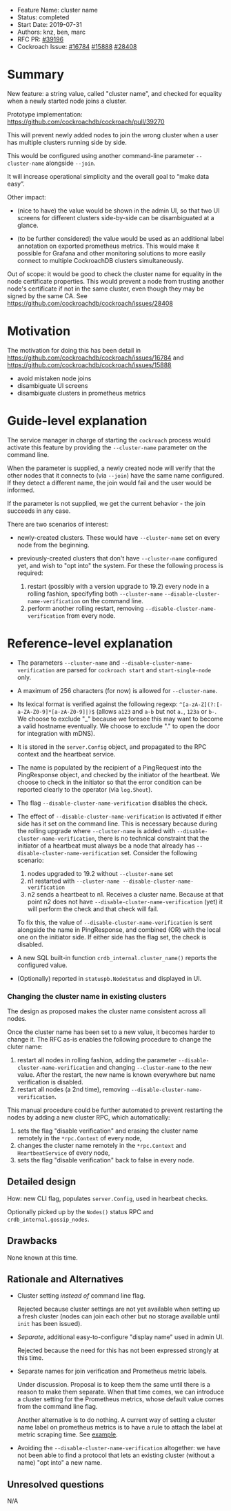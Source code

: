 - Feature Name: cluster name
- Status: completed
- Start Date: 2019-07-31
- Authors: knz, ben, marc
- RFC PR: [#39196](https://github.com/cockroachdb/cockroach/pull/39196)
- Cockroach Issue: [#16784](https://github.com/cockroachdb/cockroach/issues/16784) [#15888](https://github.com/cockroachdb/cockroach/issues/15888) [#28408](https://github.com/cockroachdb/cockroach/issues/28408)

# Summary

New feature: a string value, called "cluster name", and checked for
equality when a newly started node joins a cluster.

Prototype implementation:  https://github.com/cockroachdb/cockroach/pull/39270

This will prevent newly added nodes to join the wrong cluster when a
user has multiple clusters running side by side.

This would be configured using another command-line parameter `--cluster-name`
alongside `--join`.

It will increase operational simplicity and the overall goal to “make
data easy”.

Other impact:

- (nice to have) the value would be shown in the admin UI, so that two UI
  screens for different clusters side-by-side can be disambiguated at
  a glance.

- (to be further considered) the value would be used as an additional
  label annotation on exported prometheus metrics. This would make it
  possible for Grafana and other monitoring solutions to more easily
  connect to multiple CockroachDB clusters simultaneously.

Out of scope: it would be good to check the cluster name for equality
in the node certificate properties. This would prevent a node from
trusting another node's certificate if not in the same cluster, even
though they may be signed by the same CA. See https://github.com/cockroachdb/cockroach/issues/28408


# Motivation

The motivation for doing this has been detail in
https://github.com/cockroachdb/cockroach/issues/16784 and
https://github.com/cockroachdb/cockroach/issues/15888

- avoid mistaken node joins
- disambiguate UI screens
- disambiguate clusters in prometheus metrics

# Guide-level explanation

The service manager in charge of starting the `cockroach` process
would activate this feature by providing the `--cluster-name` parameter
on the command line.

When the parameter is supplied, a newly created node will verify that
the other nodes that it connects to (via `--join`) have the same name
configured. If they detect a different name, the join would fail and the
user would be informed.

If the parameter is not supplied, we get the current behavior - the
join succeeds in any case.

There are two scenarios of interest:

- newly-created clusters. These would have `--cluster-name` set on
  every node from the beginning.

- previously-created clusters that don't have `--cluster-name`
  configured yet, and wish to "opt into" the system.
  For these the following process is required:

  1. restart (possibly with a version upgrade to 19.2) every node in a
     rolling fashion, specifyfing both `--cluster-name`
     `--disable-cluster-name-verification` on the command line.
  2. perform another rolling restart, removing `--disable-cluster-name-verification`
     from every node.

# Reference-level explanation

- The parameters `--cluster-name` and
  `--disable-cluster-name-verification` are parsed for `cockroach start` and `start-single-node`
  only.

- A maximum of 256 characters (for now) is allowed for `--cluster-name`.

- Its lexical format is verified against the following regexp: `^[a-zA-Z](?:[-a-ZA-Z0-9]*[a-zA-Z0-9]|)$`
  (allows `a123` and `a-b` but not `a.`, `123a` or `b-`.
  We choose to exclude "_" because we foresee this may want
  to become a valid hostname eventually. We choose to exclude "."
  to open the door for integration with mDNS).

- It is stored in the `server.Config` object, and propagated to the RPC
  context and the heartbeat service.

- The name is populated by the recipient of a PingRequest into the
  PingResponse object, and checked by the initiator of the heartbeat. We choose
  to check in the initiator so that the error condition can be
  reported clearly to the operator (via `log.Shout`).

- The flag `--disable-cluster-name-verification` disables the check.

- The effect of `--disable-cluster-name-verification` is activated if
  either side has it set on the command line. This is necessary
  because during the rolling upgrade where `--cluster-name` is added
  with `--disable-cluster-name-verification`, there is no technical
  constraint that the initiator of a heartbeat must always be a node
  that already has `--disable-cluster-name-verification` set. Consider
  the following scenario:

  1. nodes upgraded to 19.2 without `--cluster-name` set
  2. n1 restarted with `--cluster-name --disable-cluster-name-verification`
  3. n2 sends a heartbeat to n1. Receives a cluster name. Because
     at that point n2 does not have `--disable-cluster-name-verification` (yet)
     it will perform the check and that check will fail.

  To fix this, the value of `--disable-cluster-name-verification` is sent
  alongside the name in PingResponse, and combined (OR) with the local
  one on the initiator side. If either side has the flag set,
  the check is disabled.

- A new SQL built-in function `crdb_internal.cluster_name()` reports
  the configured value.

- (Optionally) reported in `statuspb.NodeStatus` and displayed in UI.

### Changing the cluster name in existing clusters

The design as proposed makes the cluster name consistent across all nodes.

Once the cluster name has been set to a new value, it becomes harder to change it.
The RFC as-is enables the following procedure to change the cluter name:

1. restart all nodes in rolling fashion, adding the parameter
   `--disable-cluster-name-verification` and changing `--cluster-name` to the new value.
   After the restart, the new name is known everywhere but name verification is disabled.
2. restart all nodes (a 2nd time), removing `--disable-cluster-name-verification`.

This manual procedure could be further automated to prevent restarting the nodes by adding  a new cluster RPC, which automatically:

1. sets the flag "disable verification" and erasing the cluster name remotely in the `*rpc.Context` of every node,
2. changes the cluster name remotely in the `*rpc.Context` and `HeartbeatService` of every node,
3. sets the flag "disable verification" back to false in every node.

## Detailed design

How: new CLI flag, populates `server.Config`, used in hearbeat checks.

Optionally picked up by the `Nodes()` status RPC and `crdb_internal.gossip_nodes`.

## Drawbacks

None known at this time.

## Rationale and Alternatives

- Cluster setting *instead of* command line flag.

  Rejected because cluster settings are not yet available when setting
  up a fresh cluster (nodes can join each other but no storage
  available until `init` has been issued).

- *Separate*, additional easy-to-configure "display name" used in
  admin UI.

  Rejected because the need for this has not been expressed strongly
  at this time.

- Separate names for join verification and Prometheus metric labels.

  Under discussion. Proposal is to keep them the same until there
  is a reason to make them separate. When that time comes, we can
  introduce a cluster setting for the Prometheus metrics, whose
  default value comes from the command line flag.

  Another alternative is to do nothing. A current way of setting a
  cluster name label on prometheus metrics is to have a rule to attach
  the label at metric scraping time. See [example](https://github.com/cockroachdb/cockroach/blob/master/monitoring/prometheus.yml#L35).

- Avoiding the `--disable-cluster-name-verification` altogether:
  we have not been able to find a protocol that lets an existing
  cluster (without a name) "opt into" a new name.

## Unresolved questions

N/A
